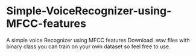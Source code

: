 # Simple-VoiceRecognizer-using-MFCC-features
A simple voice Recognizer using MFCC features
Download .wav files with binary class
you can train on your own dataset so feel free to use.
